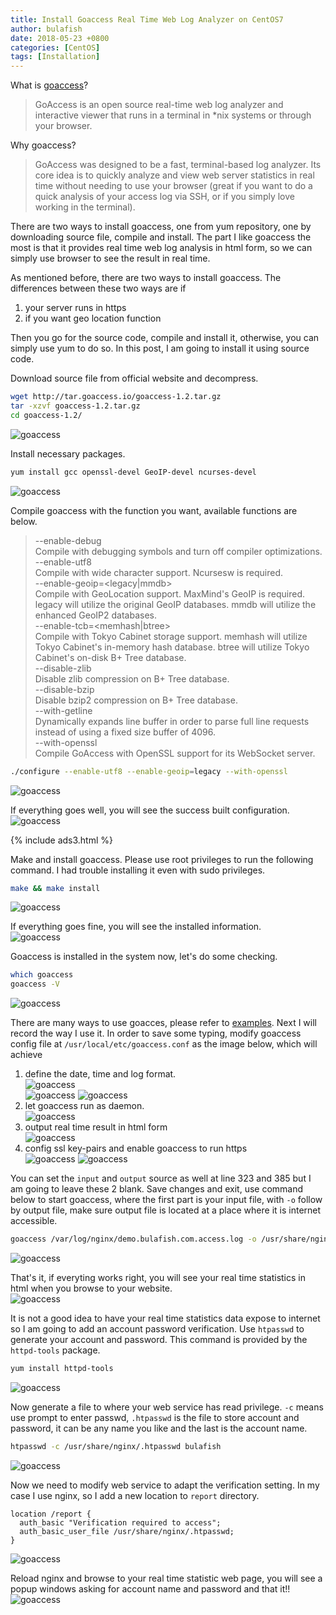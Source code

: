 ```yaml
---
title: Install Goaccess Real Time Web Log Analyzer on CentOS7
author: bulafish
date: 2018-05-23 +0800
categories: [CentOS]
tags: [Installation]
---
```

What is [goaccess](https://goaccess.io/)?
>GoAccess is an open source real-time web log analyzer and interactive viewer that runs in a terminal in \*nix systems or through your browser.

Why goaccess?
>GoAccess was designed to be a fast, terminal-based log analyzer. Its core idea is to quickly analyze and view web server statistics in real time without needing to use your browser (great if you want to do a quick analysis of your access log via SSH, or if you simply love working in the terminal).

There are two ways to install goaccess, one from yum repository, one by downloading source file, compile and install.  The part I like goaccess the most is that it provides real time web log analysis in html form, so we can simply use browser to see the result in real time.

As mentioned before, there are two ways to install goaccess.  The differences between these two ways are if
1. your server runs in https
2. if you want geo location function

Then you go for the source code, compile and install it, otherwise, you can simply use yum to do so.  In this post, I am going to install it using source code.

Download source file from official website and decompress.
```bash
wget http://tar.goaccess.io/goaccess-1.2.tar.gz
tar -xzvf goaccess-1.2.tar.gz
cd goaccess-1.2/
```
![goaccess](/assets/img/2018052301.png)

Install necessary packages.
```bash
yum install gcc openssl-devel GeoIP-devel ncurses-devel
```
![goaccess](/assets/img/2018052302.png)

Compile goaccess with the function you want, available functions are below.
>--enable-debug  
Compile with debugging symbols and turn off compiler optimizations.  
--enable-utf8  
Compile with wide character support. Ncursesw is required.  
--enable-geoip=<legacy|mmdb>  
Compile with GeoLocation support. MaxMind's GeoIP is required. legacy will utilize the original GeoIP databases. mmdb will utilize the enhanced GeoIP2 databases.  
--enable-tcb=<memhash|btree>  
Compile with Tokyo Cabinet storage support. memhash will utilize Tokyo Cabinet's in-memory hash database. btree will utilize Tokyo Cabinet's on-disk B+ Tree database.  
--disable-zlib  
Disable zlib compression on B+ Tree database.  
--disable-bzip  
Disable bzip2 compression on B+ Tree database.  
--with-getline  
Dynamically expands line buffer in order to parse full line requests instead of using a fixed size buffer of 4096.  
--with-openssl  
Compile GoAccess with OpenSSL support for its WebSocket server.  

```bash
./configure --enable-utf8 --enable-geoip=legacy --with-openssl
```
![goaccess](/assets/img/2018052303.png)

If everything goes well, you will see the success built configuration.  
![goaccess](/assets/img/2018052304.png)

{% include ads3.html %}

Make and install goaccess.  Please use root privileges to run the following command.  I had trouble installing it even with sudo privileges.
```bash
make && make install
```
![goaccess](/assets/img/2018052305.png)

If everything goes fine, you will see the installed information.  
![goaccess](/assets/img/2018052306.png)

Goaccess is installed in the system now, let's do some checking.
```bash
which goaccess
goaccess -V
```
![goaccess](/assets/img/2018052307.png)

There are many ways to use goacces, please refer to [examples](https://goaccess.io/man#examples).  Next I will record the way I use it.  In order to save some typing, modify goaccess config file at `/usr/local/etc/goaccess.conf` as the image below, which will achieve
1. define the date, time and log format.  
![goaccess](/assets/img/2018052308.png)  
![goaccess](/assets/img/2018052309.png)
![goaccess](/assets/img/2018052310.png)
2. let goaccess run as daemon.  
![goaccess](/assets/img/2018052311.png)
3. output real time result in html form  
![goaccess](/assets/img/2018052312.png)
4. config ssl key-pairs and enable goaccess to run https  
![goaccess](/assets/img/2018052313.png)
![goaccess](/assets/img/2018052314.png)

You can set the `input` and `output` source as well at line 323 and 385 but I am going to leave these 2 blank.  Save changes and exit, use  command below to start goaccess, where the first part is your input file, with `-o` follow by output file, make sure output file is located at a place where it is internet accessible.
```bash
goaccess /var/log/nginx/demo.bulafish.com.access.log -o /usr/share/nginx/html/report/index.html
```
![goaccess](/assets/img/2018052315.png)

That's it, if everyting works right, you will see your real time statistics in html when you browse to your website.  
![goaccess](/assets/img/2018052321.png)

It is not a good idea to have your real time statistics data expose to internet so I am going to add an account password verification.  Use `htpasswd` to generate your account and password.  This command is provided by the `httpd-tools` package.
```bash
yum install httpd-tools
```
![goaccess](/assets/img/2018052316.png)

Now generate a file to where your web service has read privilege.  `-c` means use prompt to enter passwd, `.htpasswd` is the file to store account and password, it can be any name you like and the last is the account name.
```bash
htpasswd -c /usr/share/nginx/.htpasswd bulafish
```
![goaccess](/assets/img/2018052322.png)

Now we need to modify web service to adapt the verification setting.  In my case I use nginx, so I add a new location to `report` directory.
```nginx
location /report {
  auth_basic "Verification required to access";
  auth_basic_user_file /usr/share/nginx/.htpasswd;
}
```
![goaccess](/assets/img/2018052318.png)

Reload nginx and browse to your real time statistic web page, you will see a popup windows asking for account name and password and that it!!  
![goaccess](/assets/img/2018052319.png)
